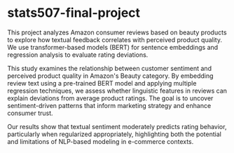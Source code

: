# stats507-final-project
This project analyzes Amazon consumer reviews based on beauty products to explore how textual feedback correlates with perceived product quality. We use transformer-based models (BERT) for sentence embeddings and regression analysis to evaluate rating deviations.


This study examines the relationship between customer sentiment and perceived product quality in Amazon's Beauty category. By embedding review text using a pre-trained BERT model and applying multiple regression techniques, we assess whether linguistic features in reviews can explain deviations from average product ratings. The goal is to uncover sentiment-driven patterns that inform marketing strategy and enhance consumer trust. 

Our results show that textual sentiment moderately predicts rating behavior, particularly when regularized appropriately, highlighting both the potential and limitations of NLP-based modeling in e-commerce contexts.
